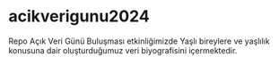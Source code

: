 # acikverigunu2024
Repo Açık Veri Günü Buluşması etkinliğimizde Yaşlı bireylere ve yaşlılık konusuna dair oluşturduğumuz veri biyografisini içermektedir.
